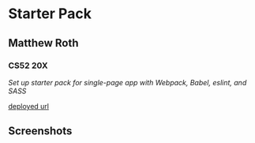 # Starter Pack 
## Matthew Roth
### CS52 20X

*Set up starter pack for single-page app with Webpack, Babel, eslint, and SASS*

[deployed url](mattroth-cs52-starter.surge.sh)

## Screenshots
